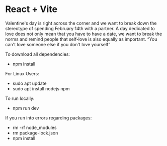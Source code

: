 # React + Vite
Valentine's day is right across the corner and we want to break down the stereotype of spending February 14th with a partner. A day dedicated to love does not only mean that you have to have a date, we want to break the norms and remind people that self-love is also equally as important. 
“You can't love someone else if you don't love yourself”

To download all dependencies:
- npm install

For Linux Users:
- sudo apt update
- sudo apt install nodejs npm

To run locally:
- npm run dev

If you run into errors regarding packages:
- rm -rf node_modules
- rm package-lock.json
- npm install
